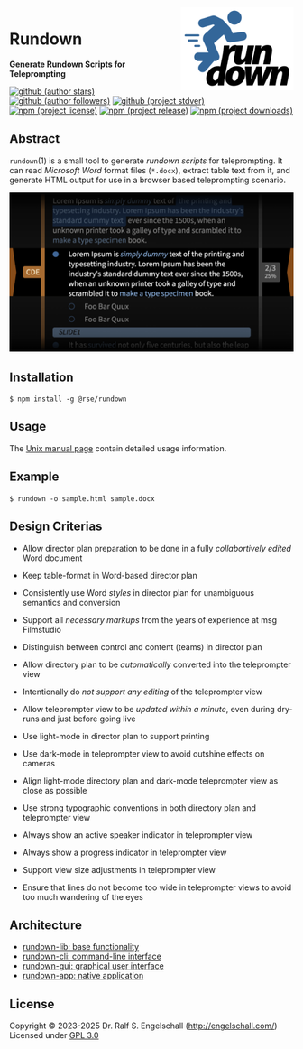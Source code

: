
<img src="https://raw.githubusercontent.com/rse/rundown/master/etc/rundown-logo.svg" width="200" align="right" alt=""/>

Rundown
=======

**Generate Rundown Scripts for Teleprompting**

[![github (author stars)](https://img.shields.io/github/stars/rse?logo=github&label=author%20stars&color=%233377aa)](https://github.com/rse)
[![github (author followers)](https://img.shields.io/github/followers/rse?label=author%20followers&logo=github&color=%234477aa)](https://github.com/rse)
[![github (project stdver)](https://img.shields.io/github/package-json/stdver/rse/rundown?logo=github&label=project%20stdver&color=%234477aa&cacheSeconds=900)](https://github.com/rse/rundown)
<br/>
[![npm (project license)](https://img.shields.io/npm/l/rundown?logo=npm&label=npm%20license&color=%23cc3333)](https://npmjs.com/@rse/rundown)
[![npm (project release)](https://img.shields.io/npm/v/rundown?logo=npm&label=npm%20release&color=%23cc3333)](https://npmjs.com/@rse/rundown)
[![npm (project downloads)](https://img.shields.io/npm/dm/rundown?logo=npm&label=npm%20downloads&color=%23cc3333)](https://npmjs.com/@rse/rundown)

Abstract
--------

`rundown`(1) is a small tool to generate *rundown scripts* for
teleprompting. It can read *Microsoft Word* format files (`*.docx`),
extract table text from it, and generate HTML output for use in a
browser based teleprompting scenario.

![screenshot](doc/screenshot.png)

Installation
------------

```
$ npm install -g @rse/rundown
```

Usage
-----

The [Unix manual page](https://github.com/rse/rundown/blob/master/cli/rundown.md) contain
detailed usage information.

Example
--------

```
$ rundown -o sample.html sample.docx
```

Design Criterias
----------------

- Allow director plan preparation to be done in a fully *collabortively edited* Word document
- Keep table-format in Word-based director plan

- Consistently use Word *styles* in director plan for unambiguous semantics and conversion 
- Support all *necessary markups* from the years of experience at msg Filmstudio
- Distinguish between control and content (teams) in director plan

- Allow directory plan to be *automatically* converted into the teleprompter view
- Intentionally do *not support any editing* of the teleprompter view
- Allow teleprompter view to be *updated within a minute*, even during dry-runs and just before going live

- Use light-mode in director plan to support printing
- Use dark-mode in teleprompter view to avoid outshine effects on cameras
- Align light-mode directory plan and dark-mode teleprompter view as close as possible
- Use strong typographic conventions in both directory plan and teleprompter view

- Always show an active speaker indicator in teleprompter view
- Always show a progress indicator in teleprompter view
- Support view size adjustments in teleprompter view
- Ensure that lines do not become too wide in teleprompter views to avoid too much wandering of the eyes

Architecture
------------

- [rundown-lib: base functionality](rundown-lib/)
- [rundown-cli: command-line interface](rundown-cli/)
- [rundown-gui: graphical user interface](rundown-gui/)
- [rundown-app: native application](rundown-app/)

License
-------

Copyright &copy; 2023-2025 Dr. Ralf S. Engelschall (http://engelschall.com/)<br/>
Licensed under [GPL 3.0](https://spdx.org/licenses/GPL-3.0-only)


